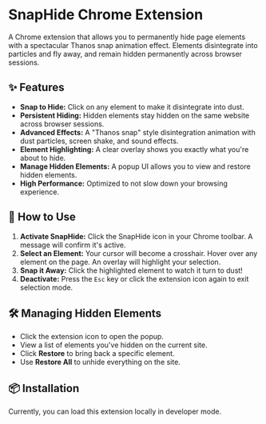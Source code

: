 # SnapHide Chrome Extension

A Chrome extension that allows you to permanently hide page elements with a spectacular Thanos snap animation effect. Elements disintegrate into particles and fly away, and remain hidden permanently across browser sessions.

## ✨ Features

- **Snap to Hide:** Click on any element to make it disintegrate into dust.
- **Persistent Hiding:** Hidden elements stay hidden on the same website across browser sessions.
- **Advanced Effects:** A "Thanos snap" style disintegration animation with dust particles, screen shake, and sound effects.
- **Element Highlighting:** A clear overlay shows you exactly what you're about to hide.
- **Manage Hidden Elements:** A popup UI allows you to view and restore hidden elements.
- **High Performance:** Optimized to not slow down your browsing experience.

## 🚀 How to Use

1.  **Activate SnapHide:** Click the SnapHide icon in your Chrome toolbar. A message will confirm it's active.
2.  **Select an Element:** Your cursor will become a crosshair. Hover over any element on the page. An overlay will highlight your selection.
3.  **Snap it Away:** Click the highlighted element to watch it turn to dust!
4.  **Deactivate:** Press the `Esc` key or click the extension icon again to exit selection mode.

## 🛠️ Managing Hidden Elements

- Click the extension icon to open the popup.
- View a list of elements you've hidden on the current site.
- Click **Restore** to bring back a specific element.
- Use **Restore All** to unhide everything on the site.

## 📦 Installation

Currently, you can load this extension locally in developer mode.